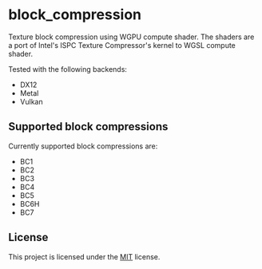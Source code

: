 # block_compression

Texture block compression using WGPU compute shader.
The shaders are a port of Intel's ISPC Texture Compressor's kernel to WGSL compute shader.

Tested with the following backends:

* DX12
* Metal
* Vulkan

## Supported block compressions

Currently supported block compressions are:

* BC1
* BC2
* BC3
* BC4
* BC5
* BC6H
* BC7

## License

This project is licensed under the [MIT](LICENSE) license.

